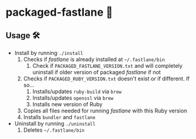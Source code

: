 # packaged-fastlane 🚀

## Usage 🛠

- Install by running `./install`
  1. Checks if _fastlane_ is already installed at `~/.fastlane/bin`
      1. Check if `PACKAGED_FASTLANE_VERSION.txt` and will completely uninstall if older version of packaged _fastlane_ if not
  1. Checks if `PACKAGED_RUBY_VERSION.txt` doesn't exist or if different. If so...
      1. Installs/updates `ruby-build` via `brew`
      1. Installs/updates `openssl` via `brew`
      1. Installs new version of Ruby
  1. Copies all files needed for running _fastlane_ with this Ruby version
  1. Installs `bundler` and `fastlane`
- Uninstall by running `./uninstall`
  1. Deletes `~/.fastlane/bin`